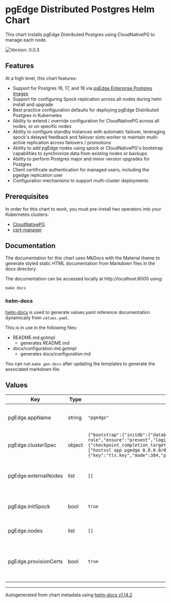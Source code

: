 # pgEdge Distributed Postgres Helm Chart

This chart installs pgEdge Distributed Postgres using CloudNativePG to manage each node.

![Version: 0.0.3](https://img.shields.io/badge/Version-0.0.3-informational?style=flat-square)

## Features

At a high level, this chart features:

- Support for Postgres 16, 17, and 18 via [pgEdge Enterprise Postgres Images](https://github.com/pgEdge/postgres-images)
- Support for configuring Spock replication across all nodes during helm install and upgrade
- Best practice configuration defaults for deploying pgEdge Distributed Postgres in Kubernetes
- Ability to extend / override configuration for CloudNativePG across all nodes, or on specific nodes
- Ability to configure standby instances with automatic failover, leveraging spock's delayed feedback and failover slots worker to maintain multi-active replication across failovers / promotions
- Ability to add pgEdge nodes using spock or CloudNativePG's bootstrap capabilities to synchronize data from existing nodes or backups
- Ability to perform Postgres major and minor version upgrades for Postgres
- Client certificate authentication for managed users, including the pgedge replication user
- Configuration mechanisms to support multi-cluster deployments

## Prerequisites

In order for this chart to work, you must pre-install two operators into your Kubernetes clusters:

- [CloudNativePG](https://cloudnative-pg.io/)
- [cert-manager](https://cert-manager.io/)

## Documentation

The documentation for this chart uses MkDocs with the Material theme to generate styled static HTML documentation from Markdown files in the docs directory.

The documentation can be accessed locally at http://localhost:8000 using:

```shell
make docs
```

### helm-docs

[helm-docs](https://github.com/norwoodj/helm-docs) is used to generate values.yaml reference documentation dynamically from `values.yaml`.

This is in use in the following files:

- README.md.gotmpl
  - generates README.md
- docs/configuration.md.gotmpl
  - generates docs/configuration.md

You can run `make gen-docs` after updating the templates to generate the associated markdown file.

## Values

| Key | Type | Default | Description |
|-----|------|---------|-------------|
| pgEdge.appName | string | `"pgedge"` | Determines the name of resources in the pgEdge cluster. Many other values are derived from this name, so it must be less than or equal to 26 characters in length. |
| pgEdge.clusterSpec | object | `{"bootstrap":{"initdb":{"database":"app","encoding":"UTF8","owner":"app","postInitApplicationSQL":["CREATE EXTENSION spock;"],"postInitSQL":[],"postInitTemplateSQL":[]}},"certificates":{"clientCASecret":"client-ca-key-pair","replicationTLSSecret":"streaming-replica-client-cert"},"imageName":"ghcr.io/pgedge/pgedge-postgres:17-spock5-standard","imagePullPolicy":"Always","instances":1,"managed":{"roles":[{"comment":"Admin role","ensure":"present","login":true,"name":"admin","superuser":true}]},"postgresql":{"parameters":{"checkpoint_completion_target":"0.9","checkpoint_timeout":"15min","dynamic_shared_memory_type":"posix","hot_standby_feedback":"on","spock.allow_ddl_from_functions":"on","spock.conflict_log_level":"DEBUG","spock.conflict_resolution":"last_update_wins","spock.enable_ddl_replication":"on","spock.include_ddl_repset":"on","spock.save_resolutions":"on","track_commit_timestamp":"on","track_io_timing":"on","wal_level":"logical","wal_sender_timeout":"5s"},"pg_hba":["hostssl app pgedge 0.0.0.0/0 cert","hostssl app admin 0.0.0.0/0 cert","hostssl app app 0.0.0.0/0 cert","hostssl all streaming_replica all cert map=cnpg_streaming_replica"],"pg_ident":["local postgres admin","local postgres app"],"shared_preload_libraries":["pg_stat_statements","snowflake","spock"]},"projectedVolumeTemplate":{"sources":[{"secret":{"items":[{"key":"tls.crt","mode":384,"path":"pgedge/certificates/tls.crt"},{"key":"tls.key","mode":384,"path":"pgedge/certificates/tls.key"},{"key":"ca.crt","mode":384,"path":"pgedge/certificates/ca.crt"}],"name":"pgedge-client-cert"}}]}}` | Default CloudNativePG Cluster specification applied to all nodes, which can be overridden on a per-node basis using the `clusterSpec` field in each node definition. |
| pgEdge.externalNodes | list | `[]` | Configuration for nodes that are part of the pgEdge cluster, but managed externally to this Helm chart. This can be leverage for multi-cluster deployments or to wire up existing CloudNativePG Clusters to a pgEdge cluster. |
| pgEdge.initSpock | bool | `true` | Whether or not to run the init spock job to initialize the pgEdge nodes and subscriptions In multi-cluster deployments, this should only be set to true on the last cluster to be deployed. |
| pgEdge.nodes | list | `[]` | Configuration for each node in the pgEdge cluster. Each node will be deployed as a separate CloudNativePG Cluster. |
| pgEdge.provisionCerts | bool | `true` | Whether to deploy cert-manager to manage TLS certificates for the cluster. If false, you must provide your own TLS certificates by creating the secrets defined in `clusterSpec.certificates.clientCASecret` and `clusterSpec.certificates.replicationTLSSecret`. |

----------------------------------------------
Autogenerated from chart metadata using [helm-docs v1.14.2](https://github.com/norwoodj/helm-docs/releases/v1.14.2)
